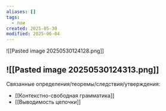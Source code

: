 ```yaml
---
aliases: []
tags:
  - лои
created: 2025-05-30
modified: 2025-06-04
---
```

![[Pasted image 20250530124128.png]]

![[Pasted image 20250530124313.png]]
---
Связанные определения/теоремы/следствия/утверждения:
- [[Контекстно-свободная грамматика]]
- [[Выводимость цепочки]]
